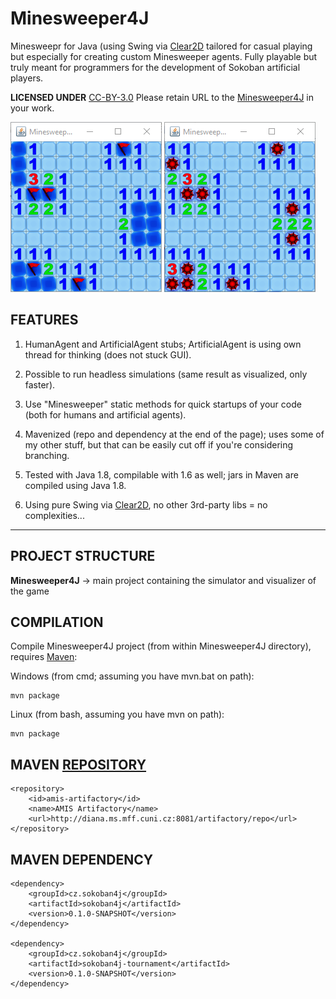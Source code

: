# Minesweeper4J
Minesweepr for Java (using Swing via [Clear2D](http://github.com/kefik/Clear2D) tailored for casual playing but especially for creating custom Minesweeper agents. Fully playable but truly meant for programmers for the development of Sokoban artificial players.

**LICENSED UNDER** [CC-BY-3.0](https://creativecommons.org/licenses/by/3.0/legalcode) Please retain URL to the [Minesweeper4J](https://github.com/kefik/Minesweeper4J) in your work.

![alt tag](https://github.com/kefik/Minesweeper4J/raw/master/Minesweeper4J/Minesweeper-1.png)
![alt tag](https://github.com/kefik/Minesweeper4J/raw/master/Minesweeper4J/Minesweeper-2.png)

## FEATURES

1) HumanAgent and ArtificialAgent stubs; ArtificialAgent is using own thread for thinking (does not stuck GUI).

2) Possible to run headless simulations (same result as visualized, only faster).

3) Use "Minesweeper" static methods for quick startups of your code (both for humans and artificial agents).

4) Mavenized (repo and dependency at the end of the page); uses some of my other stuff, but that can be easily cut off if you're considering branching.

5) Tested with Java 1.8, compilable with 1.6 as well; jars in Maven are compiled using Java 1.8.

6) Using pure Swing via [Clear2D](http://github.com/kefik/Clear2D), no other 3rd-party libs = no complexities...

------------------------------------------------------------

## PROJECT STRUCTURE

**Minesweeper4J** -> main project containing the simulator and visualizer of the game

## COMPILATION

Compile Minesweeper4J project (from within Minesweeper4J directory), requires [Maven](https://maven.apache.org/):

Windows (from cmd; assuming you have mvn.bat on path):

    mvn package
    
Linux (from bash, assuming you have mvn on path):

    mvn package

## MAVEN [REPOSITORY](http://diana.ms.mff.cuni.cz:8081/artifactory)

    <repository>
        <id>amis-artifactory</id>
        <name>AMIS Artifactory</name>
        <url>http://diana.ms.mff.cuni.cz:8081/artifactory/repo</url>
    </repository>
    
## MAVEN DEPENDENCY

    <dependency>
        <groupId>cz.sokoban4j</groupId>
        <artifactId>sokoban4j</artifactId>
        <version>0.1.0-SNAPSHOT</version>
    </dependency>
    
    <dependency>
        <groupId>cz.sokoban4j</groupId>
	    <artifactId>sokoban4j-tournament</artifactId>
	    <version>0.1.0-SNAPSHOT</version>
    </dependency>

